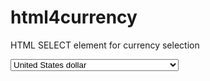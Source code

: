 # html4currency
HTML SELECT element for currency selection
<pre>
<select name="currency">
  <option value="USD">United States dollar</option>
  <option value="EUR">European euro</option>
  <option value="GBP">Pound sterling</option>
  <option value="CAD">Canadian dollar</option>
  <option value="AUD">Australian dollar</option>
  <option value="AFN">Afghan afghani</option>
  <option value="ALL">Albanian lek</option>
  <option value="DZD">Algerian dinar</option>
  <option value="AOA">Angolan kwanza</option>
  <option value="ARS">Argentine peso</option>
  <option value="AMD">Armenian dram</option>
  <option value="AWG">Aruban florin</option>
  <option value="AZN">Azerbaijan manat</option>
  <option value="BSD">Bahamian dollar</option>
  <option value="BHD">Bahraini dinar</option>
  <option value="BDT">Bangladeshi taka</option>
  <option value="BBD">Barbadian dollar</option>
  <option value="BYN">Belarusian ruble</option>
  <option value="BZD">Belize dollar</option>
  <option value="BMD">Bermudian dollar</option>
  <option value="BTN">Bhutanese ngultrum</option>
  <option value="BOB">Bolivian boliviano</option>
  <option value="BAM">Bosnia and Herzegovina convertible mark</option>
  <option value="BWP">Botswana pula</option>
  <option value="BRL">Brazilian real</option>
  <option value="BND">Brunei dollar</option>
  <option value="BGN">Bulgarian lev</option>
  <option value="BIF">Burundi franc</option>
  <option value="KHR">Cambodian riel</option>
  <option value="CVE">Cape Verdean escudo</option>
  <option value="KYD">Cayman Islands dollar</option>
  <option value="XAF">Central African CFA franc</option>
  <option value="XPF">CFP franc</option>
  <option value="CLP">Chilean peso</option>
  <option value="CNY">Chinese Yuan Renminbi</option>
  <option value="COP">Colombian peso</option>
  <option value="KMF">Comorian franc</option>
  <option value="CDF">Congolese franc</option>
  <option value="none">Cook Islands dollar</option>
  <option value="CRC">Costa Rican colon</option>
  <option value="HRK">Croatian kuna</option>
  <option value="CUP">Cuban peso</option>
  <option value="CZK">Czech koruna</option>
  <option value="DKK">Danish krone</option>
  <option value="DJF">Djiboutian franc</option>
  <option value="DOP">Dominican peso</option>
  <option value="XCD">East Caribbean dollar</option>
  <option value="EGP">Egyptian pound</option>
  <option value="ERN">Eritrean nakfa</option>
  <option value="ETB">Ethiopian birr</option>
  <option value="FKP">Falkland Islands pound</option>
  <option value="none">Faroese krona</option>
  <option value="FJD">Fijian dollar</option>
  <option value="GMD">Gambian dalasi</option>
  <option value="GEL">Georgian lari</option>
  <option value="GHS">Ghanaian cedi</option>
  <option value="GIP">Gibraltar pound</option>
  <option value="GTQ">Guatemalan quetzal</option>
  <option value="GGP">Guernsey Pound</option>
  <option value="GNF">Guinean franc</option>
  <option value="GYD">Guyanese dollar</option>
  <option value="HTG">Haitian gourde</option>
  <option value="HNL">Honduran lempira</option>
  <option value="HKD">Hong Kong dollar</option>
  <option value="HUF">Hungarian forint</option>
  <option value="ISK">Icelandic krona</option>
  <option value="INR">Indian rupee</option>
  <option value="IDR">Indonesian rupiah</option>
  <option value="IRR">Iranian rial</option>
  <option value="IQD">Iraqi dinar</option>
  <option value="ILS">Israeli new shekel</option>
  <option value="JMD">Jamaican dollar</option>
  <option value="JPY">Japanese yen</option>
  <option value="JEP">Jersey pound</option>
  <option value="JOD">Jordanian dinar</option>
  <option value="KZT">Kazakhstani tenge</option>
  <option value="KES">Kenyan shilling</option>
  <option value="KWD">Kuwaiti dinar</option>
  <option value="KGS">Kyrgyzstani som</option>
  <option value="LAK">Lao kip</option>
  <option value="LBP">Lebanese pound</option>
  <option value="LSL">Lesotho loti</option>
  <option value="LRD">Liberian dollar</option>
  <option value="LYD">Libyan dinar</option>
  <option value="MOP">Macanese pataca</option>
  <option value="MKD">Macedonian denar</option>
  <option value="MGA">Malagasy ariary</option>
  <option value="MWK">Malawian kwacha</option>
  <option value="MYR">Malaysian ringgit</option>
  <option value="MVR">Maldivian rufiyaa</option>
  <option value="IMP">Manx pound</option>
  <option value="MRU">Mauritanian ouguiya</option>
  <option value="MUR">Mauritian rupee</option>
  <option value="MXN">Mexican peso</option>
  <option value="MDL">Moldovan leu</option>
  <option value="MNT">Mongolian tugrik</option>
  <option value="MAD">Moroccan dirham</option>
  <option value="MZN">Mozambican metical</option>
  <option value="MMK">Myanmar kyat</option>
  <option value="NAD">Namibian dollar</option>
  <option value="NPR">Nepalese rupee</option>
  <option value="ANG">Netherlands Antillean guilder</option>
  <option value="TWD">New Taiwan dollar</option>
  <option value="NIO">Nicaraguan cordoba</option>
  <option value="NGN">Nigerian naira</option>
  <option value="KPW">North Korean won</option>
  <option value="NOK">Norwegian krone</option>
  <option value="OMR">Omani rial</option>
  <option value="PKR">Pakistani rupee</option>
  <option value="PGK">Papua New Guinean kina</option>
  <option value="PYG">Paraguayan guarani</option>
  <option value="PEN">Peruvian sol</option>
  <option value="PHP">Philippine peso</option>
  <option value="PLN">Polish zloty</option>
  <option value="QAR">Qatari riyal</option>
  <option value="RON">Romanian leu</option>
  <option value="RUB">Russian ruble</option>
  <option value="RWF">Rwandan franc</option>
  <option value="SHP">Saint Helena pound</option>
  <option value="WST">Samoan tala</option>
  <option value="STN">Sao Tome and Principe dobra</option>
  <option value="SAR">Saudi Arabian riyal</option>
  <option value="XDR">SDR (Special Drawing Right)</option>
  <option value="RSD">Serbian dinar</option>
  <option value="SCR">Seychellois rupee</option>
  <option value="SLL">Sierra Leonean leone</option>
  <option value="SGD">Singapore dollar</option>
  <option value="SBD">Solomon Islands dollar</option>
  <option value="SOS">Somali shilling</option>
  <option value="ZAR">South African rand</option>
  <option value="KRW">South Korean won</option>
  <option value="SSP">South Sudanese pound</option>
  <option value="LKR">Sri Lankan rupee</option>
  <option value="SDG">Sudanese pound</option>
  <option value="SRD">Surinamese dollar</option>
  <option value="SZL">Swazi lilangeni</option>
  <option value="SEK">Swedish krona</option>
  <option value="CHF">Swiss franc</option>
  <option value="SYP">Syrian pound</option>
  <option value="TJS">Tajikistani somoni</option>
  <option value="TZS">Tanzanian shilling</option>
  <option value="THB">Thai baht</option>
  <option value="TOP">Tongan pa’anga</option>
  <option value="TTD">Trinidad and Tobago dollar</option>
  <option value="TND">Tunisian dinar</option>
  <option value="TRY">Turkish lira</option>
  <option value="TMT">Turkmen manat</option>
  <option value="AED">UAE dirham</option>
  <option value="UGX">Ugandan shilling</option>
  <option value="UAH">Ukrainian hryvnia</option>
  <option value="UYU">Uruguayan peso</option>
  <option value="UZS">Uzbekistani som</option>
  <option value="VUV">Vanuatu vatu</option>
  <option value="VEF">Venezuelan bolivar</option>
  <option value="VND">Vietnamese dong</option>
  <option value="XOF">West African CFA franc</option>
  <option value="YER">Yemeni rial</option>
  <option value="ZMW">Zambian kwacha</option>
</select>
</pre>

